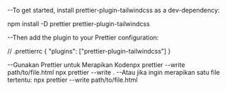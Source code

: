 --To get started, install prettier-plugin-tailwindcss as a dev-dependency:

npm install -D prettier prettier-plugin-tailwindcss

--Then add the plugin to your Prettier configuration:

// .prettierrc
{
  "plugins": ["prettier-plugin-tailwindcss"]
}

--Gunakan Prettier untuk Merapikan Kodenpx prettier --write path/to/file.html
npx prettier --write .
--Atau jika ingin merapikan satu file tertentu:
npx prettier --write path/to/file.html
